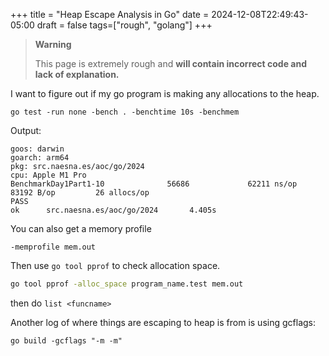 +++
title = "Heap Escape Analysis in Go"
date = 2024-12-08T22:49:43-05:00
draft = false
tags=["rough", "golang"]
+++

> **Warning**
> 
> This page is extremely rough and **will contain incorrect code and lack of explanation.**

I want to figure out if my go program is making any allocations to the heap.

```
go test -run none -bench . -benchtime 10s -benchmem
```

Output:
```
goos: darwin
goarch: arm64
pkg: src.naesna.es/aoc/go/2024
cpu: Apple M1 Pro
BenchmarkDay1Part1-10              56686             62211 ns/op           83192 B/op         26 allocs/op
PASS
ok      src.naesna.es/aoc/go/2024       4.405s
```

You can also get a memory profile
```
-memprofile mem.out
```

Then use `go tool pprof` to check allocation space.

```bash
go tool pprof -alloc_space program_name.test mem.out
```

then do `list <funcname>`

Another log of where things are escaping to heap is from is using gcflags:

```
go build -gcflags "-m -m"
```

